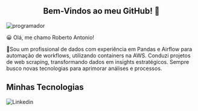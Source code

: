 <center><h2>Bem-Vindos ao meu GitHub! 👋</h2></center>


![programador](https://miro.medium.com/v2/resize:fit:640/format:webp/1*7FGiQF7yZiJ4FA14MPu-Lw.gif)


😀 Olá, me chamo Roberto Antonio!<br>

📑Sou um profissional de dados com experiência em Pandas e Airflow para automação de workflows, utilizando containers na AWS. Conduzi projetos de web scraping, transformando dados em insights estratégicos. Sempre busco novas tecnologias para aprimorar análises e processos.


## Minhas Tecnologias 

![Linkedin](https://cdn.jsdelivr.net/gh/devicons/devicon@latest/icons/amazonwebservices/amazonwebservices-original-wordmark.svg)